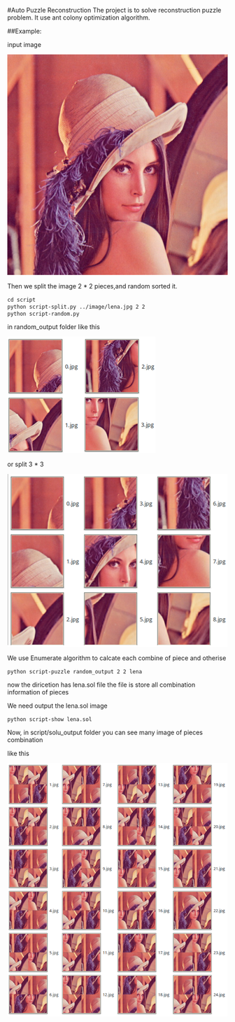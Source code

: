#Auto Puzzle Reconstruction
The project is to solve reconstruction puzzle problem.
It use ant colony optimization algorithm.

##Example:

input image

![lena](demo/lena.jpg)

Then we split the image 2 * 2 pieces,and random sorted it.

    cd script
    python script-split.py ../image/lena.jpg 2 2
    python script-random.py

in random_output folder
like this

![split](demo/lena_2_2.png)

or split 3 * 3

![split](demo/lena_3_3.png)

We use Enumerate algorithm to calcate each combine of piece and otherise

    python script-puzzle random_output 2 2 lena

now the diricetion has lena.sol file
the file is store all combination information of pieces

We need output the lena.sol image

    python script-show lena.sol

Now, in script/solu_output folder
you can see many image of pieces combination

like this

![solu](demo/solu.png)





